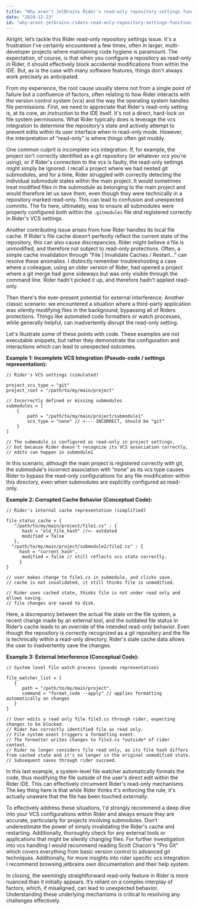 ```yaml
---
title: "Why aren't JetBrains Rider's read-only repository settings functioning?"
date: "2024-12-23"
id: "why-arent-jetbrains-riders-read-only-repository-settings-functioning"
---
```


Alright, let’s tackle this Rider read-only repository settings issue. It's a frustration I've certainly encountered a few times, often in larger, multi-developer projects where maintaining code hygiene is paramount. The expectation, of course, is that when you configure a repository as read-only in Rider, it should effectively block accidental modifications from within the IDE. But, as is the case with many software features, things don't always work precisely as anticipated.

From my experience, the root cause usually stems not from a single point of failure but a confluence of factors, often relating to how Rider interacts with the version control system (vcs) and the way the operating system handles file permissions. First, we need to appreciate that Rider's read-only setting is, at its core, an *instruction* to the IDE itself. It's not a direct, hard-lock on file system permissions. What Rider typically does is leverage the vcs integration to determine the repository's state and actively attempt to prevent edits within its user interface when in read-only mode. However, the interpretation of “read-only” is where things often get muddy.

One common culprit is incomplete vcs integration. If, for example, the project isn't correctly identified as a git repository (or whatever vcs you’re using), or if Rider's connection to the vcs is faulty, the read-only settings might simply be ignored. I recall a project where we had nested git submodules, and for a time, Rider struggled with correctly detecting the individual submodule states within the main project. It would sometimes treat modified files in the submodule as belonging to the main project and would therefore let us save them, even though they were technically in a repository marked read-only. This can lead to confusion and unexpected commits. The fix here, ultimately, was to ensure all submodules were properly configured *both* within the `.gitmodules` file *and* registered correctly in Rider's VCS settings.

Another contributing issue arises from how Rider handles its local file cache. If Rider's file cache doesn’t perfectly reflect the current state of the repository, this can also cause discrepancies. Rider might believe a file is unmodified, and therefore not subject to read-only protections. Often, a simple cache invalidation through "File | Invalidate Caches / Restart..." can resolve these anomalies. I distinctly remember troubleshooting a case where a colleague, using an older version of Rider, had opened a project where a git merge had gone sideways but was only visible through the command line. Rider hadn't picked it up, and therefore hadn’t applied read-only.

Then there's the ever-present potential for external interference. Another classic scenario: we encountered a situation where a third-party application was silently modifying files in the background, bypassing all of Riders protections. Things like automated code formatters or watch processes, while generally helpful, can inadvertently disrupt the read-only setting.

Let's illustrate some of these points with code. These examples are not executable snippets, but rather they demonstrate the configuration and interactions which can lead to unexpected outcomes.

**Example 1: Incomplete VCS Integration (Pseudo-code / settings representation):**

```text
// Rider's VCS settings (simulated)

project_vcs_type = "git"
project_root = "/path/to/my/main/project"

// Incorrectly defined or missing submodules
submodules = [
    {
        path = "/path/to/my/main/project/submodule1"
        vcs_type = "none" // <--- INCORRECT, should be "git"
    }
]

// The submodule is configured as read-only in project settings,
// but because Rider doesn't recognize its VCS association correctly,
// edits can happen in submodule1
```
In this scenario, although the main project is registered correctly with git, the submodule's incorrect association with “none” as its vcs type causes Rider to bypass the read-only configurations for any file modification within this directory, even when submodules are explicitly configured as read-only.

**Example 2: Corrupted Cache Behavior (Conceptual Code):**

```text
// Rider's internal cache representation (simplified)

file_status_cache = {
   "/path/to/my/main/project/file1.cs" : {
      hash = "old_file_hash" //<- outdated
      modified = false
   },
  "/path/to/my/main/project/submodule2/file2.cs" : {
     hash = "current_hash",
      modified = false // still reflects vcs state correctly.
     }
}

// user makes change to file1.cs in submodule, and clicks save.
// cache is not invalidated, it still thinks file is unmodified.

// Rider uses cached state, thinks file is not under read only and allows saving.
// file changes are saved to disk.
```
Here, a discrepancy between the actual file state on the file system, a recent change made by an external tool, and the outdated file status in Rider’s cache leads to an override of the intended read-only behavior. Even though the repository is correctly recognized as a git repository and the file is technically within a read-only directory, Rider's stale cache data allows the user to inadvertently save the changes.

**Example 3: External Interference (Conceptual Code):**

```text
// System level file watch process (pseudo representation)

file_watcher_list = [
   {
      path = "/path/to/my/main/project",
      command = "format_code --apply" // applies formatting automatically on changes
   }
]

// User edits a read only file file3.cs through rider, expecting changes to be blocked.
// Rider has correctly identified file as read only.
// File system event triggers a formatting event.
// The formatter writes changes to file3.cs *outside* of rider context.
// Rider no longer considers file read only, as its file hash differs from cached state and it's no longer in the original unmodified state.
// Subsequent saves through rider succeed.

```

In this last example, a system-level file watcher automatically formats the code, thus modifying the file outside of the user's direct edit within the Rider IDE. This can effectively circumvent Rider's read-only mechanisms. The key thing here is that while Rider thinks it's enforcing the rule, it's actually unaware that the file has been touched *externally.*

To effectively address these situations, I'd strongly recommend a deep dive into your VCS configurations within Rider and always ensure they are accurate, particularly for projects involving submodules. Don’t underestimate the power of simply invalidating the Rider's cache and restarting. Additionally, thoroughly check for any external tools or applications that might be silently changing files. For further investigation into vcs handling I would recommend reading Scott Chacon's "Pro Git" which covers everything from basic version control to advanced git techniques. Additionally, for more insights into rider specific vcs integration I recommend browsing jetbrains own documentation and their help system.

In closing, the seemingly straightforward read-only feature in Rider is more nuanced than it initially appears. It’s reliant on a complex interplay of factors, which, if misaligned, can lead to unexpected behavior. Understanding these underlying mechanisms is critical to resolving any challenges effectively.
